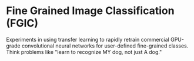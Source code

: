 # Fine Grained Image Classification (FGIC)
Experiments in using transfer learning to rapidly retrain 
commercial GPU-grade convolutional neural networks for user-defined
fine-grained classes.  Think problems like "learn to recognize MY dog,
 not just A dog."